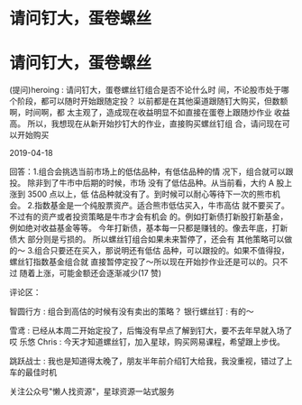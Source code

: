 # 请问钉大，蛋卷螺丝

# 请问钉大，蛋卷螺丝

(提问)heroing : 请问钉大，蛋卷螺丝钉组合是否不论什么时 间，不论股市处于哪个阶段，都可以随时开始跟随定投？ 以前都是在其他渠道跟随钉大购买，但数额啊，时间啊，都 太主观了，造成现在收益明显不如直接在蛋卷上跟随炒作业 收益高。 所以，我想现在从新开始抄钉大的作业，直接购买螺丝钉组 合，请问现在可以开始购买

2019-04-18

回答：1.组合会挑选当前市场上的低估品种，有低估品种的情 况下，组合就可以跟投。 除非到了牛市中后期的时候，市场 没有了低估品种。从当前看，大约 A 股上涨到 3500 点以上，低 估品种就没有了。到时候可以耐心等待下一次的熊市机会。 2.指数基金是一个纯股票资产。适合熊市低估买入，牛市高估 就不要买了。 不过有的资产或者投资策略是牛市才会有机会 的。例如打新债打新股打新基金，例如绝对收益基金等等。 今年打新债，基本每一只都是赚钱的。像去年底，打新债大 部分则是亏损的。 所以螺丝钉组合如果未来暂停了，还会有 其他策略可以做的～ 3.组合只要还在买入，那说明还有低估 品种，可以跟投的。如果不值得投，螺丝钉指数基金组合就 直接暂停定投了～所以现在开始抄作业还是可以的。只不过 随着上涨，可能金额还会逐渐减少(17 赞)

评论区：

智圆行方 : 组合到高估的时候有没有卖出的策略？ 银行螺丝钉 : 有的～

雪鸢 : 已经从本周二开始定投了，后悔没有早点了解到钉大，要不去年早就入场了 哎 乐悠 Chris : 今天才知道螺丝钉，加入星球，购买网易课程，希望跟上步伐。

跳跃战士 : 我也是知道得太晚了，朋友半年前介绍钉大给我，我没重视，错过了上车的最佳时机

关注公众号"懒人找资源"，星球资源一站式服务